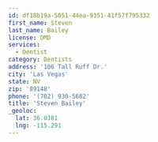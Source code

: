 ```yaml
---
id: df18b19a-5051-44ea-9351-41f57f795332
first_name: Steven
last_name: Bailey
license: DMD
services:
  - Dentist
category: Dentists
address: '106 Tall Ruff Dr.'
city: 'Las Vegas'
state: NV
zip: '89148'
phone: '(702) 930-5682'
title: 'Steven Bailey'
_geoloc:
  lat: 36.0381
  lng: -115.291
---
```

